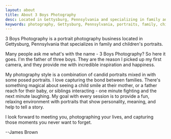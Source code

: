 ```yaml
---
layout: about
title: About 3 Boys Photography
desc: Located in Gettysburg, Pennsylvania and specializing in family and children's portraits.
keywords: photography, Gettysburg, Pennsylvania, portraits, family, children
---
```

3 Boys Photography is a portrait photography business located in Gettysburg, Pennsylvania that specializes in family and children's portraits.

Many people ask me what's with the name - 3 Boys Photography? So here it goes. I'm the father of three boys. They are the reason I picked up my first camera, and they provide me with incredible inspiration and happiness. 

My photography style is a combination of candid portraits mixed in with some posed portraits. I love capturing the bond between families. There's something magical about seeing a child smile at their mother, or a father reach for their baby, or siblings interacting - one minute fighting and the next minute laughing. My goal with every session is to provide a fun, relaxing environment with portraits that show personality, meaning, and help to tell a story.

I look forward to meeting you, photographing your lives, and capturing those moments you never want to forget.

--James Brown